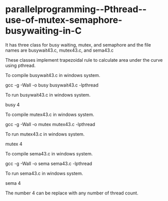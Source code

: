 # parallelprogramming--Pthread--use-of-mutex-semaphore-busywaiting-in-C


It has three class for busy waiting, mutex, and semaphore and the file names are busywait43.c, mutex43.c, and sema43.c

These classes implement trapezoidal rule to calculate area under the curve using pthread.

To compile busywait43.c in windows system.

gcc -g -Wall -o busy busywait43.c -lpthread

To run busywait43.c in windows system.

busy 4

To compile mutex43.c in windows system.

gcc -g -Wall -o mutex mutex43.c -lpthread

To run mutex43.c in windows system.

mutex 4

To compile sema43.c in windows system.

gcc -g -Wall -o sema sema43.c -lpthread

To run sema43.c in windows system.

sema 4

The number 4 can be replace with any number of thread count.
